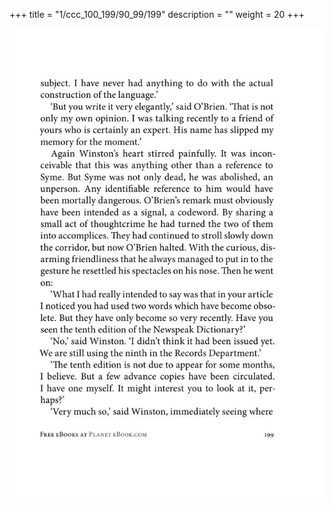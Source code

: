 +++
title = "1/ccc_100_199/90_99/199"
description = ""
weight = 20
+++

<img class="center-fit-jpg" src="/jpg_/out_jpg_1984__199.jpg" ></img>

